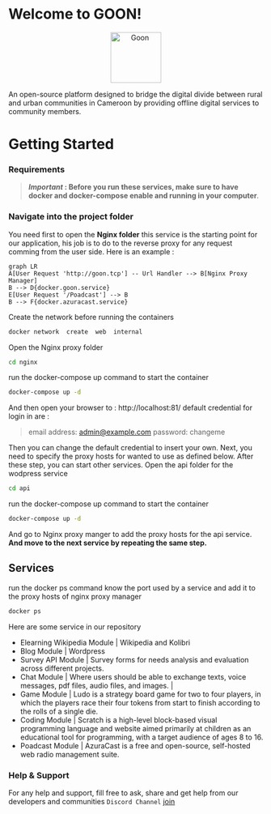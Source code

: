# Welcome to GOON!

<p align="center">
<img  src="https://avatars.githubusercontent.com/u/116578301?s=200&v=4"  width="100"  alt="Goon"  /></p>

An open-source platform designed to bridge the digital divide between rural and urban communities in Cameroon by providing offline digital services to community members.

# Getting Started

### Requirements

> **<i>Important </i> : Before you run these services, make sure to have docker and docker-compose enable and running in your computer**.

### Navigate into the project folder

You need first to open the **Nginx folder**
this service is the starting point for our application, his job is to do to the reverse proxy for any request comming from the user side.
Here is an example :

```mermaid
graph LR
A[User Request 'http://goon.tcp'] -- Url Handler --> B[Nginx Proxy Manager]
B --> D{docker.goon.service}
E[User Request '/Poadcast'] --> B
B --> F{docker.azuracast.service}
```

Create the network before running the containers

```bash
docker network  create  web  internal
```

Open the Nginx proxy folder

```bash
cd nginx
```

run the docker-compose up command to start the container

```bash
docker-compose up -d
```

And then open your browser to : http://localhost:81/
default credential for login in are :

> email address: admin@example.com
> password: changeme

Then you can change the default credential to insert your own.
Next, you need to specify the proxy hosts for wanted to use as defined below.
After these step, you can start other services.
Open the api folder for the wodpress service

```bash
cd api
```

run the docker-compose up command to start the container

```bash
docker-compose up -d
```

And go to Nginx proxy manger to add the proxy hosts for the api service.
**And move to the next service by repeating the same step.**

## Services

run the docker ps command know the port used by a service and add it to the proxy hosts of nginx proxy manager

```bash
docker ps
```

Here are some service in our repository

- Elearning Wikipedia Module | Wikipedia and Kolibri
- Blog Module | Wordpress
- Survey API Module | Survey forms for needs analysis and evaluation across different projects.
- Chat Module | Where users should be able to exchange texts, voice messages, pdf files, audio files, and images. |
- Game Module | Ludo is a strategy board game for two to four players, in which the players race their four tokens from start to finish according to the rolls of a single die.
- Coding Module | Scratch is a high-level block-based visual programming language and website aimed primarily at children as an educational tool for programming, with a target audience of ages 8 to 16.
- Poadcast Module | AzuraCast is a free and open-source, self-hosted web radio management suite.

### Help & Support

For any help and support, fill free to ask, share and get help from our developers and communities `Discord Channel` [join](https://discord.gg/vNNsKGZN)
